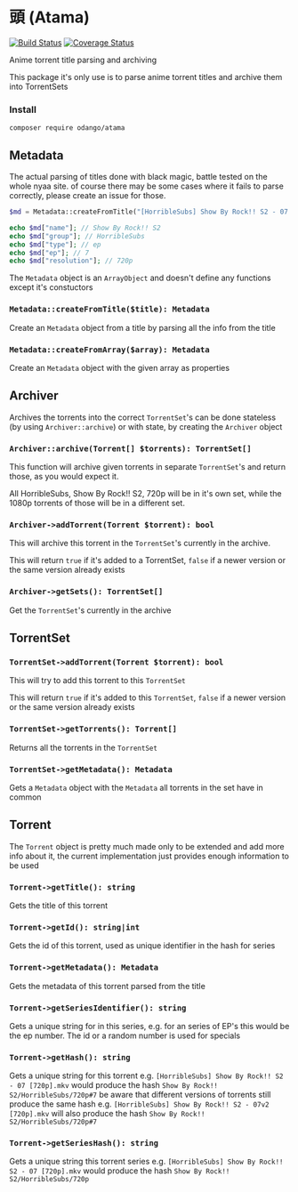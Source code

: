 # 頭 (Atama)

[![Build Status](https://travis-ci.org/odangomoe/Atama.svg?branch=master)](https://travis-ci.org/odangomoe/Atama) [![Coverage Status](https://coveralls.io/repos/github/odangomoe/Atama/badge.svg?branch=master)](https://coveralls.io/github/odangomoe/Atama?branch=master)

Anime torrent title parsing and archiving

This package it's only use is to parse anime torrent titles and archive them into TorrentSets

### Install

```
composer require odango/atama
```

## Metadata

The actual parsing of titles done with black magic, battle tested on the whole nyaa site. of course there may be some cases where it fails to parse correctly, please create an issue for those.

```php
$md = Metadata::createFromTitle("[HorribleSubs] Show By Rock!! S2 - 07 [720p].mkv");

echo $md["name"]; // Show By Rock!! S2
echo $md["group"]; // HorribleSubs
echo $md["type"]; // ep
echo $md["ep"]; // 7
echo $md["resolution"]; // 720p
```

The `Metadata` object is an `ArrayObject` and doesn't define any functions except it's constuctors

### `Metadata::createFromTitle($title): Metadata`

Create an `Metadata` object from a title by parsing all the info from the title

### `Metadata::createFromArray($array): Metadata`

Create an `Metadata` object with the given array as properties

## Archiver

Archives the torrents into the correct `TorrentSet`'s can be done stateless (by using `Archiver::archive`) or with state, by creating the `Archiver` object

### `Archiver::archive(Torrent[] $torrents): TorrentSet[]`

This function will archive given torrents in separate `TorrentSet`'s and return those, as you would expect it.

All HorribleSubs, Show By Rock!! S2, 720p will be in it's own set, while the 1080p torrents of those will be in a different set.

### `Archiver->addTorrent(Torrent $torrent): bool`

This will archive this torrent in the `TorrentSet`'s currently in the archive.

This will return `true` if it's added to a TorrentSet, `false` if a newer version or the same version already exists

### `Archiver->getSets(): TorrentSet[]`

Get the `TorrentSet`'s currently in the archive

## TorrentSet

### `TorrentSet->addTorrent(Torrent $torrent): bool`

This will try to add this torrent to this `TorrentSet`

This will return `true` if it's added to this `TorrentSet`, `false` if a newer version or the same version already exists

### `TorrentSet->getTorrents(): Torrent[]`

Returns all the torrents in the `TorrentSet`

### `TorrentSet->getMetadata(): Metadata`

Gets a `Metadata` object with the `Metadata` all torrents in the set have in common

## Torrent

The `Torrent` object is pretty much made only to be extended and add more info about it, the current implementation just provides enough information to be used

### `Torrent->getTitle(): string`

Gets the title of this torrent

### `Torrent->getId(): string|int`

Gets the id of this torrent, used as unique identifier in the hash for series

### `Torrent->getMetadata(): Metadata`

Gets the metadata of this torrent parsed from the title

### `Torrent->getSeriesIdentifier(): string`

Gets a unique string for in this series, e.g. for an series of EP's this would be the ep number. The id or a random number is used for specials

### `Torrent->getHash(): string`

Gets a unique string for this torrent e.g. `[HorribleSubs] Show By Rock!! S2 - 07 [720p].mkv` would produce the hash `Show By Rock!! S2/HorribleSubs/720p#7` be aware that different versions of torrents still produce the same hash e.g. `[HorribleSubs] Show By Rock!! S2 - 07v2 [720p].mkv` will also produce the hash `Show By Rock!! S2/HorribleSubs/720p#7`

### `Torrent->getSeriesHash(): string`

Gets a unique string this torrent series e.g. `[HorribleSubs] Show By Rock!! S2 - 07 [720p].mkv` would produce the hash `Show By Rock!! S2/HorribleSubs/720p`
